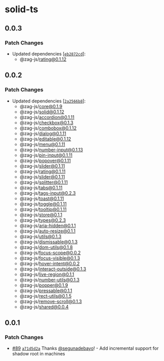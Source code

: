 # solid-ts

## 0.0.3

### Patch Changes

- Updated dependencies [[`eb2872cd`](https://github.com/chakra-ui/zag/commit/eb2872cd83785be2c13ee7b9dfc651f75310f856)]:
  - @zag-js/rating@0.1.12

## 0.0.2

### Patch Changes

- Updated dependencies [[`2a2566b8`](https://github.com/chakra-ui/zag/commit/2a2566b8be1441ae98215bec594e4c996f3b8aaf)]:
  - @zag-js/core@0.1.9
  - @zag-js/solid@0.1.12
  - @zag-js/accordion@0.1.11
  - @zag-js/checkbox@0.1.3
  - @zag-js/combobox@0.1.12
  - @zag-js/dialog@0.1.11
  - @zag-js/editable@0.1.12
  - @zag-js/menu@0.1.11
  - @zag-js/number-input@0.1.13
  - @zag-js/pin-input@0.1.11
  - @zag-js/popover@0.1.11
  - @zag-js/slider@0.1.11
  - @zag-js/rating@0.1.11
  - @zag-js/slider@0.1.11
  - @zag-js/splitter@0.1.11
  - @zag-js/tabs@0.1.11
  - @zag-js/tags-input@0.2.3
  - @zag-js/toast@0.1.11
  - @zag-js/toggle@0.1.11
  - @zag-js/tooltip@0.1.11
  - @zag-js/store@0.1.1
  - @zag-js/types@0.2.3
  - @zag-js/aria-hidden@0.1.1
  - @zag-js/auto-resize@0.1.1
  - @zag-js/utils@0.1.3
  - @zag-js/dismissable@0.1.3
  - @zag-js/dom-utils@0.1.8
  - @zag-js/focus-scope@0.0.2
  - @zag-js/focus-visible@0.1.3
  - @zag-js/hover-intent@0.0.2
  - @zag-js/interact-outside@0.1.3
  - @zag-js/live-region@0.1.1
  - @zag-js/number-utils@0.1.3
  - @zag-js/popper@0.1.9
  - @zag-js/pressable@0.1.1
  - @zag-js/rect-utils@0.1.5
  - @zag-js/remove-scroll@0.1.3
  - @zag-js/shared@0.0.4

## 0.0.1

### Patch Changes

- [#89](https://github.com/chakra-ui/zag/pull/89)
  [`a71d5d2a`](https://github.com/chakra-ui/zag/commit/a71d5d2a984e4293ebeb55944e27df20492ad1c0) Thanks
  [@segunadebayo](https://github.com/segunadebayo)! - Add incremental support for shadow root in machines
